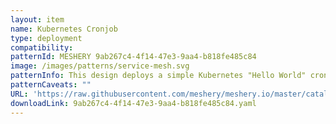 ```yaml
---
layout: item
name: Kubernetes Cronjob
type: deployment
compatibility: 
patternId: MESHERY 9ab267c4-4f14-47e3-9aa4-b818fe485c84
image: /images/patterns/service-mesh.svg
patternInfo: This design deploys a simple Kubernetes "Hello World" cronjob
patternCaveats: ""
URL: 'https://raw.githubusercontent.com/meshery/meshery.io/master/catalog/9ab267c4-4f14-47e3-9aa4-b818fe485c84.yaml'
downloadLink: 9ab267c4-4f14-47e3-9aa4-b818fe485c84.yaml
---
```

